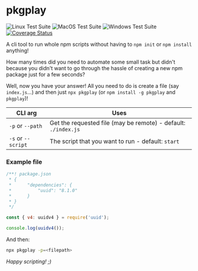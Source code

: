 # pkgplay

![Linux Test Suite](https://github.com/5c077m4n/pkgplay/workflows/Linux%20Testing%20Suite/badge.svg)
![MacOS Test Suite](https://github.com/5c077m4n/pkgplay/workflows/MacOS%20Testing%20Suite/badge.svg)
![Windows Test Suite](https://github.com/5c077m4n/pkgplay/workflows/Windows%20Testing%20Suite/badge.svg)
[![Coverage Status](https://coveralls.io/repos/github/5c077m4n/pkgplay/badge.svg?branch=master)](https://coveralls.io/github/5c077m4n/pkgplay?branch=master)

A cli tool to run whole npm scripts without having to `npm init` or `npm install` anything!

How many times did you need to automate some small task but didn't because you didn't want to go through the hassle of creating a new npm package just for a few seconds?

Well, now you have your answer! All you need to do is create a file (say `index.js`...) and then just `npx pkgplay` (or `npm install -g pkgplay` and `pkgplay`)!

| CLI arg            | Uses                                                           |
| ------------------ | -------------------------------------------------------------- |
| `-p` or `--path`   | Get the requested file (may be remote) - default: `./index.js` |
| `-s` or `--script` | The script that you want to run - default: `start`             |


### Example file

```javascript
/**! package.json
 * {
 *      "dependencies": {
 *          "uuid": "8.1.0"
 *      }
 * }
 */

const { v4: uuidv4 } = require('uuid');

console.log(uuidv4());
```

And then:

```bash
npx pkgplay -p=<filepath>
```

*Happy scripting! ;)*
